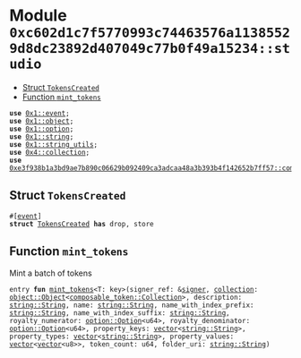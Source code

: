 
<a id="0xc602d1c7f5770993c74463576a11385529d8dc23892d407049c77b0f49a15234_studio"></a>

# Module `0xc602d1c7f5770993c74463576a11385529d8dc23892d407049c77b0f49a15234::studio`



-  [Struct `TokensCreated`](#0xc602d1c7f5770993c74463576a11385529d8dc23892d407049c77b0f49a15234_studio_TokensCreated)
-  [Function `mint_tokens`](#0xc602d1c7f5770993c74463576a11385529d8dc23892d407049c77b0f49a15234_studio_mint_tokens)


<pre><code><b>use</b> <a href="">0x1::event</a>;
<b>use</b> <a href="">0x1::object</a>;
<b>use</b> <a href="">0x1::option</a>;
<b>use</b> <a href="">0x1::string</a>;
<b>use</b> <a href="">0x1::string_utils</a>;
<b>use</b> <a href="">0x4::collection</a>;
<b>use</b> <a href="">0xe3f938b1a3bd9ae7b890c06629b092409ca3adcaa48a3b393b4f142652b7ff57::composable_token</a>;
</code></pre>



<a id="0xc602d1c7f5770993c74463576a11385529d8dc23892d407049c77b0f49a15234_studio_TokensCreated"></a>

## Struct `TokensCreated`



<pre><code>#[<a href="">event</a>]
<b>struct</b> <a href="studio.md#0xc602d1c7f5770993c74463576a11385529d8dc23892d407049c77b0f49a15234_studio_TokensCreated">TokensCreated</a> <b>has</b> drop, store
</code></pre>



<a id="0xc602d1c7f5770993c74463576a11385529d8dc23892d407049c77b0f49a15234_studio_mint_tokens"></a>

## Function `mint_tokens`

Mint a batch of tokens


<pre><code>entry <b>fun</b> <a href="studio.md#0xc602d1c7f5770993c74463576a11385529d8dc23892d407049c77b0f49a15234_studio_mint_tokens">mint_tokens</a>&lt;T: key&gt;(signer_ref: &<a href="">signer</a>, <a href="">collection</a>: <a href="_Object">object::Object</a>&lt;<a href="_Collection">composable_token::Collection</a>&gt;, description: <a href="_String">string::String</a>, name: <a href="_String">string::String</a>, name_with_index_prefix: <a href="_String">string::String</a>, name_with_index_suffix: <a href="_String">string::String</a>, royalty_numerator: <a href="_Option">option::Option</a>&lt;u64&gt;, royalty_denominator: <a href="_Option">option::Option</a>&lt;u64&gt;, property_keys: <a href="">vector</a>&lt;<a href="_String">string::String</a>&gt;, property_types: <a href="">vector</a>&lt;<a href="_String">string::String</a>&gt;, property_values: <a href="">vector</a>&lt;<a href="">vector</a>&lt;u8&gt;&gt;, token_count: u64, folder_uri: <a href="_String">string::String</a>)
</code></pre>
